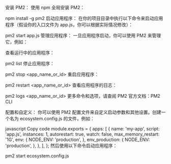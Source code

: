 安装 PM2：
使用 npm 全局安装 PM2：

npm install -g pm2
启动应用程序：
在你的项目目录中执行以下命令来启动应用程序（假设你的入口文件为 app.js，你可以根据实际情况修改）：

pm2 start app.js
管理应用程序：
一旦应用程序启动，你可以使用 PM2 来管理它，例如：

查看运行中的应用程序：

pm2 list
停止应用程序：

pm2 stop <app_name_or_id>
重启应用程序：


pm2 restart <app_name_or_id>
查看应用程序的日志：


pm2 logs <app_name_or_id>
更多命令和选项，请查阅 PM2 官方文档：PM2 CLI

配置和自定义：
你可以使用 PM2 配置文件来自定义启动参数和其他设置。创建一个名为 ecosystem.config.js 的文件，例如：

javascript
Copy code
module.exports = {
  apps: [
    {
      name: 'my-app',
      script: 'app.js',
      instances: 1,
      autorestart: true,
      watch: false,
      max_memory_restart: '1G',
      env: {
        NODE_ENV: 'production',
      },
      env_production: {
        NODE_ENV: 'production',
      },
    },
  ],
};
然后使用以下命令启动应用程序：


pm2 start ecosystem.config.js